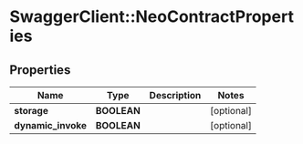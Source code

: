 # SwaggerClient::NeoContractProperties

## Properties
Name | Type | Description | Notes
------------ | ------------- | ------------- | -------------
**storage** | **BOOLEAN** |  | [optional] 
**dynamic_invoke** | **BOOLEAN** |  | [optional] 

